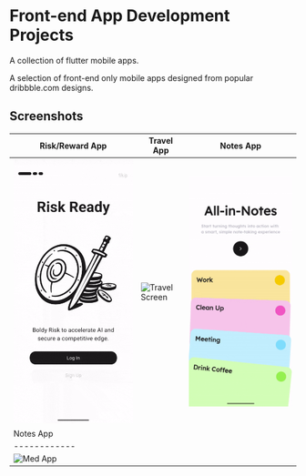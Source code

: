 # Front-end App Development Projects
A collection of flutter mobile apps. 

A selection of front-end only mobile apps designed from popular dribbble.com designs.

## Screenshots

| Risk/Reward App | Travel App | Notes App |
|------------|------------|------------|  
| ![Risk/Reward Screen](/Screenshots/tradeOffApp.gif?raw=true ) | ![Travel Screen](/Screenshots/travelApp.gif?raw=true )  | ![Notes App](/Screenshots/notes.gif?raw=true )  |
| Notes App |
|------------|
| ![Med App](/Screenshots/med.gif?raw=true ) | 
